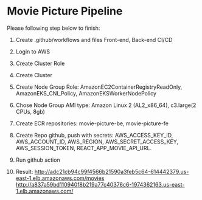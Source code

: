 # Movie Picture Pipeline

Please following step below to finish:

1. Create .github/workflows and files Front-end, Back-end CI/CD

2. Login to AWS

3. Create Cluster Role

4. Create Cluster

5. Create Node Group Role: AmazonEC2ContainerRegistryReadOnly, AmazonEKS_CNI_Policy, AmazonEKSWorkerNodePolicy

6. Chose Node Group AMI type: Amazon Linux 2 (AL2_x86_64), c3.large(2 CPUs, 8gb)

7. Create ECR repositories: movie-picture-be, movie-picture-fe

8. Create Repo github, push with secrets:
AWS_ACCESS_KEY_ID,
AWS_ACCOUNT_ID,
AWS_REGION,
AWS_SECRET_ACCESS_KEY,
AWS_SESSION_TOKEN,
REACT_APP_MOVIE_API_URL.

9. Run github action

10. Result:
http://adc21cb94c99f4566b21590a3feb5c64-614442379.us-east-1.elb.amazonaws.com/movies
http://a837a59bd110940f8b219a77c40376c6-1974362163.us-east-1.elb.amazonaws.com/
